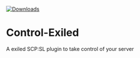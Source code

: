 [![Downloads](https://static.pepy.tech/personalized-badge/video2tfrecord?period=month&units=international_system&left_color=black&right_color=black&left_text=Downloads%20)](https://github.com/Jesus-QC/Control-Exiled)
# Control-Exiled
A exiled SCP:SL plugin to take control of your server
